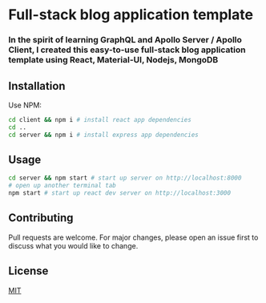 # Full-stack blog application template

### In the spirit of learning GraphQL and Apollo Server / Apollo Client, I created this easy-to-use full-stack blog application template using React, Material-UI, Nodejs, MongoDB

## Installation

Use NPM:

```bash
cd client && npm i # install react app dependencies
cd ..
cd server && npm i # install express app dependencies
```

## Usage

```bash
cd server && npm start # start up server on http://localhost:8000
# open up another terminal tab
npm start # start up react dev server on http://localhost:3000
```

## Contributing

Pull requests are welcome. For major changes, please open an issue first to discuss what you would like to change.

## License

[MIT](https://choosealicense.com/licenses/mit/)
